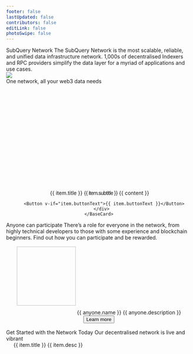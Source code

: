 ```yaml
---
footer: false
lastUpdated: false
contributors: false
editLink: false
photoSwipe: false
---
```


<link rel="stylesheet" href="/assets/style/homepage.css" as="style" />
 <div class="welcomeContainer">
  <div class="bannerRow">
    <div class="flexCol gp24" style="max-width: 614px;">
      <Typography tag="h2">SubQuery Network</Typography>
      <Typography tag="h4" family="body" type="secondary">
        The SubQuery Network is the most scalable, reliable, and unified data infrastructure network. 1,000s of decentralised Indexers and RPC providers simplify the data layer for a myriad of applications and use cases.
      </Typography>
    </div>
    <div class="bannerImage">
      <div class="bannerImageBg bannerImageBgRed"></div>
      <img src="/assets/img/networkBanner.png" />
    </div>
  </div>
  <Banner
    title="Participate today as a Delegator"
    description="Anyone can participate as a Delegator in the Network to earn rewards based on the work that Node Operators do. Current APR for delegators is high, don't miss out!"
    buttonText="Join now"
    titleTag="h35"
    buttonLink="/subquery_network/delegators/delegating.html"
    backgroundUrl="/assets/img/network/join-network.png"
    style="margin-top: 0"
  ></Banner>
  <Typography tag="h3" fontSize="42" style="margin-top: 140px; margin-bottom: 64px">
    One network, all your web3 data needs
  </Typography>
  <div class="layout mb140 flexColMobile" style="display: flex; gap: 24px">
    <BaseCard v-for="item in oneNetworkAllWeb3" :key="item.title">
      <div class="flexColCenter" style="gap: 24px; text-align: center">
        <img :src="item.image" height="300" />
        <Typography fontSize="26">{{ item.title }}</Typography>
        <Typography fontSize="20" family="body" style="letter-spacing: -1.1px">{{ item.subtitle }}</Typography>
        <Typography
          v-for="content in item.contents"
          :key="content"
          type="secondary"
          fontSize="16"
        >
          {{ content }}
        </Typography>
        
        
        
        
        <Button v-if="item.buttonText">{{ item.buttonText }}</Button>
      </div>
    </BaseCard>
  </div>
  <Typography tag="h3" fontSize="42" style="margin-bottom: 24px; text-align: center;">Anyone can participate</Typography>
  <Typography
  center
  type="secondary"
  fontSize="20"
    style="
      margin-bottom: 40px;
      max-width: 664px;
    "
  >
    There’s a role for everyone in the network, from highly technical
    developers to those with some experience and blockchain beginners. Find
    out how you can participate and be rewarded.
  </Typography>
  <div
    class="layout grid2column flexColMobile"
    style="
      gap: 96px;
      text-align: center;
    "
  >
    <div
      class="flexColCenter"
      style="padding: 16px"
      v-for="anyone in anyoneContents"
      :key="anyone.name"
    >
      <img
        :src="anyone.image"
        :alt="anyone.name"
        width="160"
        height="160"
        style="margin-bottom: 24px"
      />
      <Typography tag="h35">{{ anyone.name }}</Typography>
      <Typography fontSize="16" type="secondary" style="max-width: 360px;margin: 16px 0 24px 0">
        {{ anyone.description }}
      </Typography>
      <router-link :to="{ path: anyone.moreLink }">
        <Button>Learn more</Button>
      </router-link>
    </div>
  </div>
  <Banner
    title="The SubQuery Data Node"
    :description="[
      'The SubQuery data node is a revolution in how we think about RPCs.',
      'It is a heavily forked RPC node that is perfectly optimised for querying and running in a decentralised environment. Performance of web3 dApps is no longer limited by slow RPC endpoints.',
    ]"
    buttonText="Run one today"
    titleTag="h3"
    titleFontSize="42"
    descFontSize="20"
    buttonLink="/subquery_network/data_node/introduction.html"
    backgroundUrl="https://subquery.network/images/subqlDataNode.png"
    style="background-size: 300px; background-position: right"
  ></Banner>
  <Banner
    title="The SQT Token"
    :description="[
      'The SubQuery Token (SQT) is a utility token that powers the SubQuery Network. It is central to the efficient operation of a decentralised network of node operators.',
      'You can read about the tokenomics and access SQT on a number of exchanges.',
    ]"
    buttonText="Learn about SQT"
    titleTag="h3"
    titleFontSize="42"
    buttonLink="/subquery_network/token/token.html"
    backgroundUrl="/assets/img/network/sqt.png"
    style="
      justify-content: flex-end;
      background-size: 300px;
      background-position: left;
    "
  ></Banner>
  <div class="advancedFeatures layout mt80">
    <Typography tag="h35">Get Started with the Network Today</Typography>
    <Typography tag="p" size="large" style="margin: 24px 0 40px 0">Our decentralised network is live and vibrant</Typography>
    <div class="grid3column flexColMobile" style="gap: 24px">
      <router-link
        v-for="item in advancedFeatures"
        :key="item.title"
        :to="{ path: item.link }"
        style="text-decoration: none"
      >
        <BaseCard style="padding: 20px">
          <Typography tag="p">{{ item.title }}</Typography>
          <Typography tag="p" size="medium" style="margin-top: 16px; margin-bottom: 0">
            {{ item.desc }}
          </Typography>
        </BaseCard>
      </router-link>
    </div>
  </div>
  <Banner
    title="SubQuery’s Indexer SDK"
    :description="[
      'SubQuery is a fast, flexible, and reliable open-source data indexer that provides you with custom APIs for your web3 project across all of our supported chains. ',
      'Build your own custom API for over 160 chains today by following our quick start guides, then host it your way',
    ]"
    :buttonText="isMobile? 'Learn more' : 'Learn more about our Indexer SDK'"
    titleTag="h35"
    buttonLink="/indexer/welcome.html"
    backgroundUrl="/assets/img/indexerBanner.png"
    style="
      background-size: 389px;
      background-position: right;
    "
  ></Banner>
  <NeedHelp></NeedHelp>
  <Footer></Footer>
</div>

<script setup>
import {ref, onMounted} from 'vue'
const isMobile = ref(false)

const checkIsMobile = () => {
if (window.screen && window.screen.width < 768) {
isMobile.value = true
} else {
isMobile.value = false
}
}

onMounted(() => {
checkIsMobile()
window.addEventListener('resize', checkIsMobile)
})

const oneNetworkAllWeb3 = ref([
{
image: "https://subquery.network/images/home/decentralised.png",
title: 'Decentralised Data Indexers',
subtitle: 'Fast, reliable, decentralised, and customised APIs for your web3 project',
contents: [
"SubQuery APIs make your dApp lighting quick. By providing an indexed data layer, your dApps get richer data faster to allow you to build intuitive and immersive experiences for your users.",
"Easy to build, test, deploy, and run, SubQuery’s Data Indexer makes dApp development a breeze."
],
},
{
image: "https://subquery.network/images/home/rpcConcept.png",
title: 'Decentralised RPC Endpoints',
subtitle: 'Faster, cheaper, and globally decentralised RPCs that supercharge your dApp',
contents: [
"The SubQuery Data Node is a heavily optimised RPC endpoint that unlocks new breakthroughs in performance and scalability to power the next generation of web3 projects.",
"With similar RPC endpoints and helpful SDKs to manage network connections, supercharging your dApp takes only a second."
],
}
])

const anyoneContents = ref([
{
name: "DApp Users",
description:
"DApp Users will ask the SubQuery Network for specific indexed data and RPC endpoints for their dApps or tools, and exchange an advertised amount of SQT for each request.",
image: "/assets/img/participants/consumer.png",
moreLink:
"/subquery_network/consumers/introduction.html",
},
{
name: "Delegators",
description:
"Delegators will participate in the Network by supporting their favourite Data Indexers and RPC Providers to earn rewards based on the work those indexers do.",
image: "/assets/img/participants/delegator.png",

    moreLink:
      "/subquery_network/delegators/introduction.html",

},
{
name: "Data Indexers",
description:
"Data Indexers will run and maintain high quality SubQuery projects in their own infrastructure and will be rewarded in SQT for the requests that they serve.",
image: "/assets/img/participants/indexer.png",

    moreLink: "/subquery_network/node_operators/introduction.html",

},
{
name: "RPC Providers",
description:
"RPC Providers run the optimised SubQuery Data Node and are rewarded in SQT for providing reliable, scalable, and affordable RPC services to the network.",
image: "/assets/img/participants/rpc.png",

    moreLink:
      "/subquery_network/node_operators/introduction.html",

},
])

const advancedFeatures = ref([
{
title: 'Delegate to the SubQuery Network',
desc: 'Anyone can participate as a Delegator and participate in the Network to earn rewards based on the work that Node Operators do.',
link: '/subquery_network/delegators/delegating.html'
},
{
title: 'The SQT Token',
desc: 'The SubQuery Token (SQT) is a utility token that powers the SubQuery Network. Learn how to get SQT and the tokenomics of it.',
link: '/subquery_network/token/token.html'

},
{
title: 'Join as a Node Operators',
desc: 'More technical users are able to join the network as a Node Operators and start indexing and syncing various projects.',
link: '/subquery_network/node_operators/setup/becoming-a-node-operator.html'

},
{
title: 'Publish your Project to the Network',
desc: 'If you’ve built a SubQuery project, you can publish it to the network and benefit from decentralised infrastructure hosting today.',
link: '/subquery_network/architect/publish.html'
},
{
title: 'View Economic Model',
desc: 'Take a deep dive into the economic models of the SubQuery Network, including how rewards are calculated and distributed.',
link: '/subquery_network/introduction/reward-distribution.html'
},
{
title: 'View Network Parameters',
desc: 'See the latest network statistics and parameters in the network so you can easily calculate return and decide on where to stake your SQT.',
link: '/subquery_network/parameters.html'

}
])

</script>
